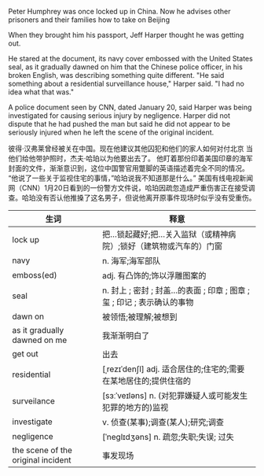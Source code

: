 Peter Humphrey was once locked up in China. Now he advises other prisoners and their families how to take on Beijing

When they brought him his passport, Jeff Harper thought he was getting out. 

He stared at the document, its navy cover embossed with the United States seal, as it gradually dawned on him that the Chinese police officer, in his broken English, was describing something quite different.
"He said something about a residential surveillance house," Harper said. "I had no idea what that was."

A police document seen by CNN, dated January 20, said Harper was being investigated for causing serious injury by negligence. Harper did not dispute that he had pushed the man but said he did not appear to be seriously injured when he left the scene of the original incident.

彼得·汉弗莱曾经被关在中国。现在他建议其他囚犯和他们的家人如何对付北京
当他们给他带护照时，杰夫·哈珀以为他要出去了。
他盯着那份印着美国印章的海军封面的文件，渐渐意识到，这位中国警官用蹩脚的英语描述着完全不同的情况。
“他说了一些关于监视住宅的事情，”哈珀说我不知道那是什么。”
美国有线电视新闻网（CNN）1月20日看到的一份警方文件说，哈珀因疏忽造成严重伤害正在接受调查。哈珀没有否认他推搡了这名男子，但说他离开原事件现场时似乎没有受重伤。

| 生词                               | 释意                                                         |
| ---------------------------------- | ------------------------------------------------------------ |
| lock up                            | 把…锁起藏好;把…关入监狱（或精神病院）;锁好（建筑物或汽车的）门窗 |
| navy                               | n. 海军;海军部队                                             |
| emboss(ed)                         | adj. 有凸饰的;饰以浮雕图案的                                 |
| seal                               | n. 封上 ; 密封 ; 封盖…的表面 ; 印章 ; 图章 ; 玺 ; 印记 ; 表示确认的事物 |
| dawn on                            | 被领悟;被理解;被想到                                         |
| as it gradually dawned on me       | 我渐渐明白了                                                 |
| get out                            | 出去                                                         |
| residential                        | [ˌrezɪˈdenʃl] adj. 适合居住的;住宅的;需要在某地居住的;提供住宿的 |
| surveilance                        | [sɜːˈveɪləns] n. (对犯罪嫌疑人或可能发生犯罪的地方的)监视    |
| investigate                        | v. 侦查(某事);调查(某人);研究;调查                           |
| negligence                         | [ˈneɡlɪdʒəns] n. 疏忽;失职;失误; 过失                        |
| the scene of the original incident | 事发现场                                                     |

